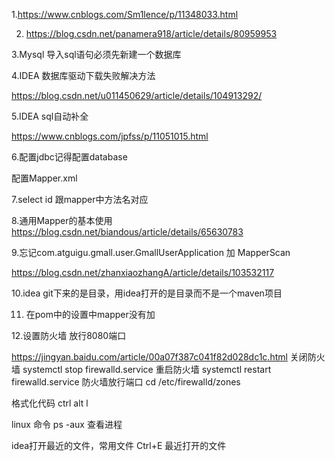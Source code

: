 1.https://www.cnblogs.com/Sm1lence/p/11348033.html 

2. https://blog.csdn.net/panamera918/article/details/80959953 


3.Mysql 导入sql语句必须先新建一个数据库

4.IDEA 数据库驱动下载失败解决方法

https://blog.csdn.net/u011450629/article/details/104913292/

5.IDEA sql自动补全

https://www.cnblogs.com/jpfss/p/11051015.html



6.配置jdbc记得配置database

配置Mapper.xml

7.select id 跟mapper中方法名对应

8.通用Mapper的基本使用
https://blog.csdn.net/biandous/article/details/65630783

9.忘记com.atguigu.gmall.user.GmallUserApplication 加 MapperScan

https://blog.csdn.net/zhanxiaozhangA/article/details/103532117

10.idea git下来的是目录，用idea打开的是目录而不是一个maven项目

11. 在pom中的设置中mapper没有加<dependencies> </dependencies>

12.设置防火墙 放行8080端口

https://jingyan.baidu.com/article/00a07f387c041f82d028dc1c.html
关闭防火墙
systemctl stop firewalld.service
重启防火墙
systemctl restart firewalld.service
防火墙放行端口
cd /etc/firewalld/zones

格式化代码
ctrl alt l

linux 命令
ps -aux 查看进程

idea打开最近的文件，常用文件
Ctrl+E 最近打开的文件